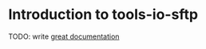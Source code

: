 # Introduction to tools-io-sftp

TODO: write [great documentation](http://jacobian.org/writing/what-to-write/)
